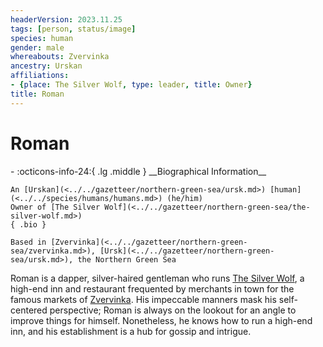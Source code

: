 ```yaml
---
headerVersion: 2023.11.25
tags: [person, status/image]
species: human
gender: male
whereabouts: Zvervinka
ancestry: Urskan
affiliations:
- {place: The Silver Wolf, type: leader, title: Owner}
title: Roman
---
```

# Roman
<div class="grid cards ext-narrow-margin ext-one-column" markdown>
- :octicons-info-24:{ .lg .middle } __Biographical Information__

    An [Urskan](<../../gazetteer/northern-green-sea/ursk.md>) [human](<../../species/humans/humans.md>) (he/him)  
    Owner of [The Silver Wolf](<../../gazetteer/northern-green-sea/the-silver-wolf.md>)  
    { .bio }

    Based in [Zvervinka](<../../gazetteer/northern-green-sea/zvervinka.md>), [Ursk](<../../gazetteer/northern-green-sea/ursk.md>), the Northern Green Sea
</div>


Roman is a dapper, silver-haired gentleman who runs [The Silver Wolf](<../../gazetteer/northern-green-sea/the-silver-wolf.md>), a high-end inn and restaurant frequented by merchants in town for the famous markets of [Zvervinka](<../../gazetteer/northern-green-sea/zvervinka.md>). His impeccable manners mask his self-centered perspective; Roman is always on the lookout for an angle to improve things for himself. Nonetheless, he knows how to run a high-end inn, and his establishment is a hub for gossip and intrigue. 
